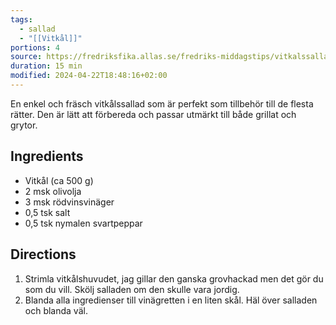 ```yaml
---
tags:
  - sallad
  - "[[Vitkål]]"
portions: 4
source: https://fredriksfika.allas.se/fredriks-middagstips/vitkalssallad/
duration: 15 min
modified: 2024-04-22T18:48:16+02:00
---
```


En enkel och fräsch vitkålssallad som är perfekt som tillbehör till de flesta rätter. Den är lätt att förbereda och passar utmärkt till både grillat och grytor.

## Ingredients
- Vitkål (ca 500 g)
- 2 msk olivolja
- 3 msk rödvinsvinäger
- 0,5 tsk salt
- 0,5 tsk nymalen svartpeppar

## Directions
1. Strimla vitkålshuvudet, jag gillar den ganska grovhackad men det gör du som du vill. Skölj salladen om den skulle vara jordig.  
2. Blanda alla ingredienser till vinägretten i en liten skål. Häl över salladen och blanda väl.